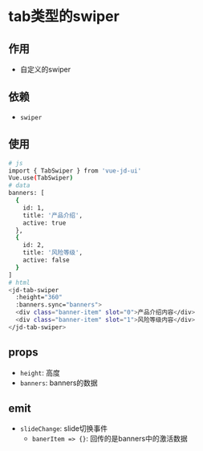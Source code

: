 # tab类型的swiper

## 作用
- 自定义的swiper

## 依赖
- `swiper`

## 使用
```bash
# js
import { TabSwiper } from 'vue-jd-ui'
Vue.use(TabSwiper)
# data
banners: [
  {
    id: 1,
    title: '产品介绍',
    active: true
  },
  {
    id: 2,
    title: '风险等级',
    active: false
  }
]
# html
<jd-tab-swiper
  :height="360"
  :banners.sync="banners">
  <div class="banner-item" slot="0">产品介绍内容</div>
  <div class="banner-item" slot="1">风险等级内容</div>
</jd-tab-swiper>
```

## props
- `height`: 高度
- `banners`: banners的数据

## emit
- `slideChange`: slide切换事件
  - `banerItem => {}`: 回传的是banners中的激活数据
